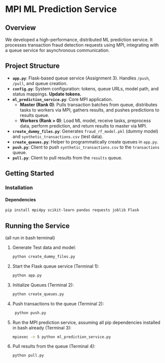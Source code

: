 # MPI ML Prediction Service

## Overview

We developed a high-performance, distributed ML prediction service. It processes transaction fraud detection requests using MPI, integrating with a queue service for asynchronous communication.

## Project Structure

* **`app.py`**: Flask-based queue service (Assignment 3). Handles `/push`, `/pull`, and queue creation.
* **`config.py`**: System configuration: tokens, queue URLs, model path, and status mappings. **Update tokens.**
* **`ml_prediction_service.py`**: Core MPI application.
    * **Master (Rank 0)**: Pulls transaction batches from queue, distributes tasks to workers via MPI, gathers results, and pushes predictions to results queue.
    * **Workers (Rank > 0)**: Load ML model, receive tasks, preprocess data, perform prediction, and return results to master via MPI.
* **`create_dummy_files.py`**: Generates `fraud_rf_model.pkl` (dummy model) and `synthetic_transactions.csv` (test data).
* **`create_queues.py`**: Helper to programmatically create queues in `app.py`.
* **`push.py`**: Client to push `synthetic_transactions.csv` to the `transactions` queue.
* **`pull.py`**: Client to pull results from the `results` queue.

## Getting Started


### Installation

#### Dependencies
```bash
pip install mpi4py scikit-learn pandas requests joblib Flask
```
## Running the Service
(all run in bash terminal)
1. Generate Test data and model:
   ```bash
   python create_dummy_files.py
   ```
2. Start the Flask queue service (Terminal 1):
   ```bash
   python app.py
   ```
3. Initialize Queues (Terminal 2):
   ```bash
   python create_queues.py
   ```
4. Push transactions to the queue (Terminal 2):
   ```bash
    python push.py
    ```
5. Run the MPI prediction service, assuming all pip dependencies installed in bash already (Terminal 3):
    ``` bash
    mpiexec -n 5 python ml_prediction_service.py
    ```
6. Pull results from the queue (Terminal 4):
    ```bash
    python pull.py
    ```

